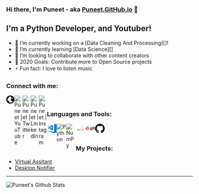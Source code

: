### Hi there, I'm Puneet - aka [Puneet.GitHub.io][website] 👋

## I'm a Python Developer, and Youtuber!
- 🔭 I’m currently working on a [Data Cleaning And Processing][]!
- 🌱 I’m currently learning [Data Science][]
- 👯 I’m looking to collaborate with other content creators
- 🥅 2020 Goals: Contribute more to Open Source projects
- ⚡ Fun fact: I love to listen music

### Connect with me:

[<img align="left" alt="https://puneet4840.github.io/PuneeT.github.io/" width="22px" src="https://raw.githubusercontent.com/iconic/open-iconic/master/svg/globe.svg" />][website]
[<img align="left" alt="Puneet | YouTube" width="22px" src="https://cdn.jsdelivr.net/npm/simple-icons@v3/icons/youtube.svg" />][youtube]
[<img align="left" alt="Puneet | Twitter" width="22px" src="https://cdn.jsdelivr.net/npm/simple-icons@v3/icons/twitter.svg" />][twitter]
[<img align="left" alt="Puneet | LinkedIn" width="22px" src="https://cdn.jsdelivr.net/npm/simple-icons@v3/icons/linkedin.svg" />][linkedin]
[<img align="left" alt="Puneet | Instagram" width="22px" src="https://cdn.jsdelivr.net/npm/simple-icons@v3/icons/instagram.svg" />][instagram]

<br />

### Languages and Tools:

[<img align="left" alt="Visual Studio Code" width="26px" src="https://raw.githubusercontent.com/github/explore/80688e429a7d4ef2fca1e82350fe8e3517d3494d/topics/visual-studio-code/visual-studio-code.png" />][website]
[<img align="left" alt="Python" width="26px" src="https://www.python.org/static/community_logos/python-logo-master-v3-TM-flattened.png" />][website]
[<img align="left" alt="NumPy" width="26px" src="https://upload.wikimedia.org/wikipedia/commons/thumb/1/1a/NumPy_logo.svg/775px-NumPy_logo.svg.png" />][website]
[<img align="left" alt="MySQL" width="26px" src="https://raw.githubusercontent.com/github/explore/80688e429a7d4ef2fca1e82350fe8e3517d3494d/topics/mysql/mysql.png" />][website]
[<img align="left" alt="Git" width="26px" src="https://raw.githubusercontent.com/github/explore/80688e429a7d4ef2fca1e82350fe8e3517d3494d/topics/git/git.png" />][website]
[<img align="left" alt="GitHub" width="26px" src="https://raw.githubusercontent.com/github/explore/78df643247d429f6cc873026c0622819ad797942/topics/github/github.png" />][website]

<br />
<br />

### My Projects:
-  [Virtual Assitant][Project1]
-  [Desktop Notifier][Project2]

---

<img align="left" alt="Puneet's Github Stats" src="https://github-readme-stats.vercel.app/api?username=puneet4840&show_icons=true&hide_border=true" />

[website]: https://puneet4840.github.io/PuneeT.github.io/
[twitter]: https://twitter.com/Puneet77948824
[youtube]: https://www.youtube.com/channel/UC4kv5ympWVzDFWhnhadRB5A
[instagram]: https://www.instagram.com/aarush890
[linkedin]: https://www.linkedin.com/in/puneet-kumar-0916271a3
[Project1 ]: https://github.com/puneet4840/Vitual-Assitant 
[Project2 ]: https://github.com/puneet4840/Desktop-Notifier